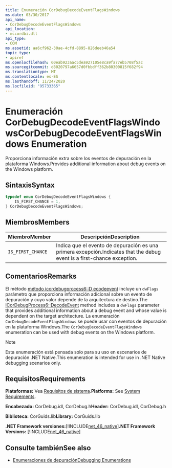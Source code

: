 ```yaml
---
title: Enumeración CorDebugDecodeEventFlagsWindows
ms.date: 03/30/2017
api_name:
- CorDebugDecodeEventFlagsWindows
api_location:
- mscordbi.dll
api_type:
- COM
ms.assetid: aa6cf962-30ae-4cfd-8895-826deeb46a54
topic_type:
- apiref
ms.openlocfilehash: 60eab923aac5dea927105e8ca9fa77eb5708f5ac
ms.sourcegitcommit: d8020797a6657d0fbbdff362b80300815f682f94
ms.translationtype: MT
ms.contentlocale: es-ES
ms.lasthandoff: 11/24/2020
ms.locfileid: "95733365"
---
```

# <a name="cordebugdecodeeventflagswindows-enumeration"></a><span data-ttu-id="b4fda-102">Enumeración CorDebugDecodeEventFlagsWindows</span><span class="sxs-lookup"><span data-stu-id="b4fda-102">CorDebugDecodeEventFlagsWindows Enumeration</span></span>

<span data-ttu-id="b4fda-103">Proporciona información extra sobre los eventos de depuración en la plataforma Windows.</span><span class="sxs-lookup"><span data-stu-id="b4fda-103">Provides additional information about debug events on the Windows platform.</span></span>  
  
## <a name="syntax"></a><span data-ttu-id="b4fda-104">Sintaxis</span><span class="sxs-lookup"><span data-stu-id="b4fda-104">Syntax</span></span>  
  
```cpp  
typedef enum CorDebugDecodeEventFlagsWindows {  
    IS_FIRST_CHANCE = 1,  
} CorDebugDecodeEventFlagsWindows;  
```  
  
## <a name="members"></a><span data-ttu-id="b4fda-105">Miembros</span><span class="sxs-lookup"><span data-stu-id="b4fda-105">Members</span></span>  
  
|<span data-ttu-id="b4fda-106">Miembro</span><span class="sxs-lookup"><span data-stu-id="b4fda-106">Member</span></span>|<span data-ttu-id="b4fda-107">Descripción</span><span class="sxs-lookup"><span data-stu-id="b4fda-107">Description</span></span>|  
|------------|-----------------|  
|`IS_FIRST_CHANCE`|<span data-ttu-id="b4fda-108">Indica que el evento de depuración es una primera excepción.</span><span class="sxs-lookup"><span data-stu-id="b4fda-108">Indicates that the debug event is a first-chance exception.</span></span>|  
  
## <a name="remarks"></a><span data-ttu-id="b4fda-109">Comentarios</span><span class="sxs-lookup"><span data-stu-id="b4fda-109">Remarks</span></span>  

 <span data-ttu-id="b4fda-110">El método [método icordebugprocess6::D ecodeevent](icordebugprocess6-decodeevent-method.md) incluye un `dwFlags` parámetro que proporciona información adicional sobre un evento de depuración y cuyo valor depende de la arquitectura de destino.</span><span class="sxs-lookup"><span data-stu-id="b4fda-110">The [ICorDebugProcess6::DecodeEvent](icordebugprocess6-decodeevent-method.md) method includes a `dwFlags` parameter that provides additional information about a debug event and whose value is dependent on the target architecture.</span></span> <span data-ttu-id="b4fda-111">La enumeración `CorDebugDecodeEventFlagsWindows` se puede usar con eventos de depuración en la plataforma Windows.</span><span class="sxs-lookup"><span data-stu-id="b4fda-111">The `CorDebugDecodeEventFlagsWindows` enumeration can be used with debug events on the Windows platform.</span></span>  
  
> [!NOTE]
> <span data-ttu-id="b4fda-112">Esta enumeración está pensada solo para su uso en escenarios de depuración .NET Native.</span><span class="sxs-lookup"><span data-stu-id="b4fda-112">This enumeration is intended for use in .NET Native debugging scenarios only.</span></span>  
  
## <a name="requirements"></a><span data-ttu-id="b4fda-113">Requisitos</span><span class="sxs-lookup"><span data-stu-id="b4fda-113">Requirements</span></span>  

 <span data-ttu-id="b4fda-114">**Plataformas:** Vea [Requisitos de sistema](../../get-started/system-requirements.md).</span><span class="sxs-lookup"><span data-stu-id="b4fda-114">**Platforms:** See [System Requirements](../../get-started/system-requirements.md).</span></span>  
  
 <span data-ttu-id="b4fda-115">**Encabezado:** CorDebug.idl, CorDebug.h</span><span class="sxs-lookup"><span data-stu-id="b4fda-115">**Header:** CorDebug.idl, CorDebug.h</span></span>  
  
 <span data-ttu-id="b4fda-116">**Biblioteca:** CorGuids.lib</span><span class="sxs-lookup"><span data-stu-id="b4fda-116">**Library:** CorGuids.lib</span></span>  
  
 <span data-ttu-id="b4fda-117">**.NET Framework versiones:**[!INCLUDE[net_46_native](../../../../includes/net-46-native-md.md)]</span><span class="sxs-lookup"><span data-stu-id="b4fda-117">**.NET Framework Versions:** [!INCLUDE[net_46_native](../../../../includes/net-46-native-md.md)]</span></span>  
  
## <a name="see-also"></a><span data-ttu-id="b4fda-118">Consulte también</span><span class="sxs-lookup"><span data-stu-id="b4fda-118">See also</span></span>

- [<span data-ttu-id="b4fda-119">Enumeraciones de depuración</span><span class="sxs-lookup"><span data-stu-id="b4fda-119">Debugging Enumerations</span></span>](debugging-enumerations.md)
